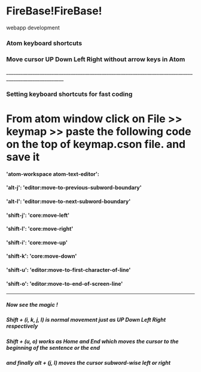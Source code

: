 <h1> FireBase!FireBase! </h1>
webapp development

<h3> Atom keyboard shortcuts </h3>
<h3> Move cursor UP Down Left Right without arrow keys in Atom </h3>
______________________________________________________________________________________________________
<h3> Setting keyboard shortcuts for fast coding </h3>

<h1> From atom window click on File >> keymap >> paste the following code on the top of keymap.cson file. and save it </h1>


<h4>'atom-workspace atom-text-editor':</h4>
 <h4> 'alt-j': 'editor:move-to-previous-subword-boundary'</h4>
  <h4>'alt-l': 'editor:move-to-next-subword-boundary'</h4>
 <h4> 'shift-j': 'core:move-left'</h4>
<h4>  'shift-l': 'core:move-right'</h4>
 <h4> 'shift-i': 'core:move-up'</h4>
 <h4> 'shift-k': 'core:move-down'</h4>
 <h4> 'shift-u': 'editor:move-to-first-character-of-line'</h4>
 <h4> 'shift-o': 'editor:move-to-end-of-screen-line'</h4>

  
______________________________________________________________________________________________________

<h5> Now see the magic ! </h5>
<h5> Shift + (i, k, j, l) is normal movement just as UP Down Left Right respectively </h5>
<h5> Shift + (u, o) works as Home and End which moves the cursor to the beginning of the sentence or the end </h5>
<h5>  and finally alt + (j, l) moves the cursor subword-wise left or right </h5>
